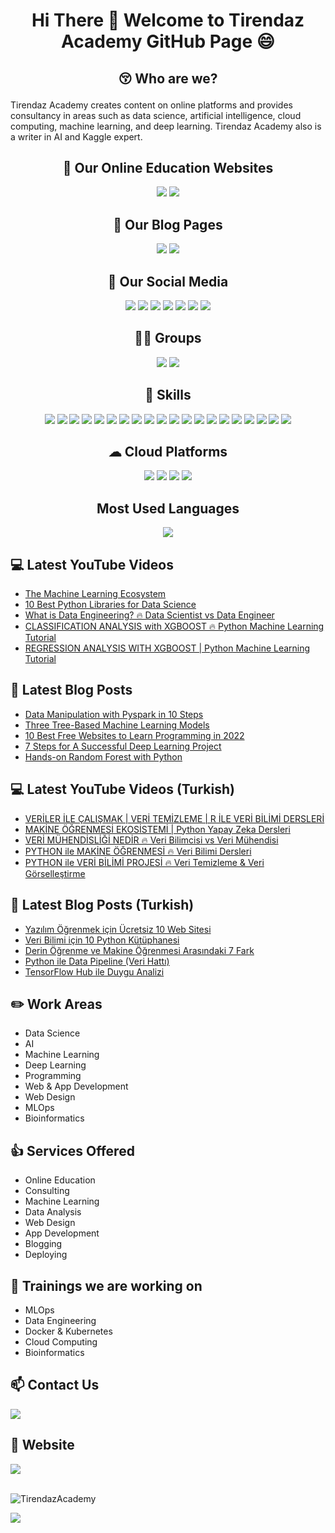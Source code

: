 # <p align="center"> Hi There 👋 Welcome to Tirendaz Academy GitHub Page 😄 </p>

## <p align="center"> 😚 Who are we?  </p>

Tirendaz Academy creates content on online platforms and provides consultancy in areas such as data science, artificial intelligence, cloud computing, machine learning, and deep learning. Tirendaz Academy also is a writer in AI and Kaggle expert.

<div align="center">

## 🏬 Our Online Education Websites

[![](https://img.shields.io/badge/YouTube-English-red?style=for-the-badge&logo=youtube&logoColor=white)](https://www.youtube.com/c/TirendazAcademy)
[![](https://img.shields.io/badge/YouTube-Turkish-deeppink?style=for-the-badge&logo=youtube&logoColor=white)](https://www.youtube.com/c/tirendazakademi)
<!--
[![](https://img.shields.io/badge/Udemy-Education-darkgreen?style=for-the-badge)](https://www.udemy.com/user/tirendaz-akademi-2)
-->

## 📕 Our Blog Pages

[![](https://img.shields.io/badge/Medium-English-purple.svg?&style=for-the-badge&logo=medium&logoColor=white)](https://tirendazacademy.medium.com)
[![](https://img.shields.io/badge/Medium-Turkish-darkred.svg?&style=for-the-badge&logo=medium&logoColor=white)](https://tirendazakademi.medium.com)

## 🎉 Our Social Media

[![](https://img.shields.io/badge/LinkedIn-0077B5?style=for-the-badge&logo=linkedin&logoColor=white)](https://www.linkedin.com/in/tirendaz-academy/)
[![](https://img.shields.io/badge/twitter-%231DA1F2.svg?&style=for-the-badge&logo=twitter&logoColor=white)](https://www.twitter.com/TirendazAcademy)
[![](https://img.shields.io/badge/TikTok-000000?style=for-the-badge&logo=tiktok&logoColor=white)](https://www.tiktok.com/TirendazAcademy)
[![](https://img.shields.io/badge/Instagram-E4405F?style=for-the-badge&logo=instagram&logoColor=white)](https://www.instagram.com/TirendazAcademy)
[![](https://img.shields.io/badge/Quora-%23B92B27.svg?&style=for-the-badge&logo=Quora&logoColor=white)](https://www.quora.com/profile/Tirendaz-Academy)
[![](https://img.shields.io/badge/Kaggle-20BEFF?style=for-the-badge&logo=Kaggle&logoColor=white)](https://www.kaggle.com/TirendazAcademy)
[![](https://img.shields.io/badge/GitHub-100000?style=for-the-badge&logo=github&logoColor=white)](https://www.github.com/TirendazAcademy)
 
## 🤜🤛 Groups
 
[![](https://aleen42.github.io/badges/src/stackoverflow.svg)](https://stackoverflow.com/users/18967083/tirendaz-academy)
[![](https://aleen42.github.io/badges/src/reddit.svg)](https://www.reddit.com/user/TirendazAcademy)
 
## 🚀 Skills

[![](https://img.shields.io/badge/Python-3776AB?style=for-the-badge&logo=python&logoColor=white)]()
[![](https://img.shields.io/badge/R-276DC3?style=for-the-badge&logo=r&logoColor=white)]()
[![](https://img.shields.io/badge/C%23-239120?style=for-the-badge&logo=c-sharp&logoColor=white)]()
[![](https://img.shields.io/badge/JavaScript-F7DF1E?style=for-the-badge&logo=javascript&logoColor=black)]()
[![](https://img.shields.io/badge/Java-ED8B00?style=for-the-badge&logo=java&logoColor=white)]()
[![](https://img.shields.io/badge/TensorFlow-FF6F00?style=for-the-badge&logo=tensorflow&logoColor=white)]()
[![](https://img.shields.io/badge/Django-092E20?style=for-the-badge&logo=django&logoColor=white)]()
[![](https://img.shields.io/badge/Flask-000000?style=for-the-badge&logo=flask&logoColor=white)]()
[![](https://img.shields.io/badge/MySQL-00000F?style=for-the-badge&logo=mysql&logoColor=white)]()
[![](https://img.shields.io/badge/SQLite-07405E?style=for-the-badge&logo=sqlite&logoColor=white)]()
[![](https://img.shields.io/badge/MongoDB-4EA94B?style=for-the-badge&logo=mongodb&logoColor=white)]()
[![](https://img.shields.io/badge/Unity-100000?style=for-the-badge&logo=unity&logoColor=white)]()
[![](https://img.shields.io/badge/Colab-F9AB00?style=for-the-badge&logo=googlecolab&color=525252)]()
[![](https://img.shields.io/badge/RStudio-75AADB?style=for-the-badge&logo=RStudio&logoColor=white)]()
[![](https://img.shields.io/badge/GIT-E44C30?style=for-the-badge&logo=git&logoColor=white)]()
[![](https://img.shields.io/badge/GNU%20Bash-4EAA25?style=for-the-badge&logo=GNU%20Bash&logoColor=white)]()
[![](https://img.shields.io/badge/HTML5-E34F26?style=for-the-badge&logo=html5&logoColor=white)]()
[![](https://img.shields.io/badge/CSS-239120?&style=for-the-badge&logo=css3&logoColor=white)]()
[![](https://img.shields.io/badge/Markdown-000000?style=for-the-badge&logo=markdown&logoColor=white)]()
[![](https://img.shields.io/badge/Bootstrap-563D7C?style=for-the-badge&logo=bootstrap&logoColor=white)]()
 
##  ☁ Cloud Platforms
 
[![](https://img.shields.io/badge/Amazon_AWS-232F3E?style=for-the-badge&logo=amazon-aws&logoColor=white)]()
[![](https://img.shields.io/badge/Google_Cloud-4285F4?style=for-the-badge&logo=google-cloud&logoColor=white)]()
[![](https://img.shields.io/badge/Microsoft_Azure-0089D6?style=for-the-badge&logo=microsoft-azure&logoColor=white)]()
[![](https://img.shields.io/badge/Databricks-FF3621?style=for-the-badge&logo=Databricks&logoColor=white)]()

## Most Used Languages 

[![](https://github-readme-stats.vercel.app/api/top-langs/?username=tirendazacademy&theme=blue-green)]()

 
<!--
<br />
![TirendazAcademy's GitHub stats](https://github-readme-stats.vercel.app/api?username=tirendazacademy&count_private=true&show_icons=true&theme=radical)
-->

</div>

## 💻 Latest YouTube Videos

<!-- YOUTUBE:START -->
- [The Machine Learning Ecosystem](https://www.youtube.com/watch?v=g_oTsw0g7Aw)
- [10 Best Python Libraries for Data Science](https://www.youtube.com/watch?v=ZKqIkD_gktg)
- [What is Data Engineering? 🔥 Data Scientist vs Data Engineer](https://www.youtube.com/watch?v=9WQowlu12FI)
- [CLASSIFICATION ANALYSIS with XGBOOST 🔥 Python Machine Learning Tutorial](https://www.youtube.com/watch?v=GlprmqOjyho)
- [REGRESSION ANALYSIS WITH XGBOOST | Python Machine Learning Tutorial](https://www.youtube.com/watch?v=LitBAQAEG0k)
<!-- YOUTUBE:END -->

## 📕 Latest Blog Posts

<!-- BLOG-POST-LIST:START -->
- [Data Manipulation with Pyspark in 10 Steps](https://levelup.gitconnected.com/data-manipulation-with-pyspark-in-10-steps-ac9d4a0f96f9?source=rss-b5cbb779640e------2)
- [Three Tree-Based Machine Learning Models](https://heartbeat.comet.ml/three-tree-based-machine-learning-models-b69504af12d6?source=rss-b5cbb779640e------2)
- [10 Best Free Websites to Learn Programming in 2022](https://medium.com/geekculture/10-best-free-websites-to-learn-programming-in-2022-e636f4642a26?source=rss-b5cbb779640e------2)
- [7 Steps for A Successful Deep Learning Project](https://heartbeat.comet.ml/7-steps-for-a-successful-deep-learning-project-1d041b7e35d3?source=rss-b5cbb779640e------2)
- [Hands-on Random Forest with Python](https://pub.towardsai.net/hands-on-random-forest-with-python-58a67cfb8448?source=rss-b5cbb779640e------2)
<!-- BLOG-POST-LIST:END -->

## 💻 Latest YouTube Videos (Turkish)

<!-- YOUTUBETR:START -->
- [VERİLER İLE ÇALIŞMAK | VERİ TEMİZLEME | R İLE VERİ BİLİMİ DERSLERİ](https://www.youtube.com/watch?v=2pTGprlJLHY)
- [MAKİNE ÖĞRENMESİ EKOSİSTEMİ | Python Yapay Zeka Dersleri](https://www.youtube.com/watch?v=lZPP579Vl0U)
- [VERİ MÜHENDİSLİĞİ NEDİR 🔥 Veri Bilimcisi vs Veri Mühendisi](https://www.youtube.com/watch?v=dIEteNC1YXU)
- [PYTHON ile MAKİNE ÖĞRENMESİ 🔥 Veri Bilimi Dersleri](https://www.youtube.com/watch?v=u1xmMoH8hjY)
- [PYTHON ile VERİ BİLİMİ PROJESİ 🔥 Veri Temizleme &amp; Veri Görselleştirme](https://www.youtube.com/watch?v=RlK0dCVCr_s)
<!-- YOUTUBETR:END -->

## 📕 Latest Blog Posts (Turkish)
<!-- BLOG-POST-LIST-TR:START -->
- [Yazılım Öğrenmek için Ücretsiz 10 Web Sitesi](https://tirendazakademi.medium.com/yaz%C4%B1l%C4%B1m-%C3%B6%C4%9Frenmek-i%C3%A7in-%C3%BCcretsiz-10-web-sitesi-e077b940c6db?source=rss-e9566c9f34a3------2)
- [Veri Bilimi için 10 Python Kütüphanesi](https://tirendazakademi.medium.com/veri-bilimi-i%C3%A7in-10-python-k%C3%BCt%C3%BCphanesi-bacf0600d298?source=rss-e9566c9f34a3------2)
- [Derin Öğrenme ve Makine Öğrenmesi Arasındaki 7 Fark](https://tirendazakademi.medium.com/derin-%C3%B6%C4%9Frenme-ve-makine-%C3%B6%C4%9Frenmesi-aras%C4%B1ndaki-7-fark-acb151d5975a?source=rss-e9566c9f34a3------2)
- [Python ile Data Pipeline &lpar;Veri Hattı&rpar;](https://medium.com/devopsturkiye/python-ile-data-pipeline-veri-hatt%C4%B1-d50b851b94a7?source=rss-e9566c9f34a3------2)
- [TensorFlow Hub ile Duygu Analizi](https://tirendazakademi.medium.com/tensorflow-hub-ile-duygu-analizi-6dced48f48a6?source=rss-e9566c9f34a3------2)
<!-- BLOG-POST-LIST-TR:END -->

## ✏️ **Work Areas**

- Data Science
- AI
- Machine Learning
- Deep Learning
- Programming
- Web & App Development
- Web Design 
- MLOps
- Bioinformatics

## 👍 **Services Offered**

- Online Education
- Consulting
- Machine Learning 
- Data Analysis
- Web Design
- App Development
- Blogging
- Deploying

## 🔭 Trainings we are working on

- MLOps
- Data Engineering
- Docker & Kubernetes
- Cloud Computing
- Bioinformatics

## 📫 Contact Us

[![](https://img.shields.io/badge/Gmail-D14836?style=for-the-badge&logo=gmail&logoColor=white)](tirendazcontact@gmail.com)

## 🎯 Website

[![](https://img.shields.io/badge/website-000000?style=for-the-badge&logo=About.me&logoColor=white)](https://tirendazacademy.github.io)

<br />

<img src="https://komarev.com/ghpvc/?username=TirendazAcademy" alt="TirendazAcademy" /> 

[![](https://img.shields.io/github/followers/TirendazAcademy?style=social)](https://www.github.com/TirendazAcademy)  






<!--

**TirendazAcademy/TirendazAcademy** is a ✨ _special_ ✨ repository because its `README.md` (this file) appears on your GitHub profile.

![Tirendaz Academy's GitHub Stats](https://github-readme-stats.vercel.app/api?username=TirendazAcademy&show_icons=true)

Here are some ideas to get you started:

<p align="left"> </p>

- 🔭 I’m currently working on ...
- 🌱 I’m currently learning ...
- 👯 I’m looking to collaborate on ...
- 🤔 I’m looking for help with ...
- 💬 Ask me about ...
- 📫 How to reach me: ...
- 😄 Pronouns: ...
- ⚡ Fun fact: ...

-->

